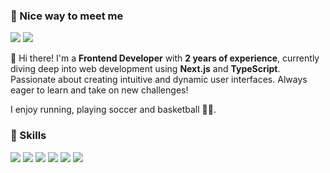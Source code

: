 ### 🤞 Nice way to meet me
<p>
  <a href="https://leedaeho1188.tistory.com/" target="_blank"><img src="https://img.shields.io/badge/Tech_Blog-FF5722?style=flat-square&logo=Blogger&logoColor=white"/></a>
  <a href="mailto:leedaeho1188@gmail.com" target="_blank"><img src="https://img.shields.io/badge/leedaeho1188@gmail.com-2D8C3C?style=flat-square&logo=Gmail&logoColor=white"/></a>
</p>

<p>
  👋 Hi there! I'm a <b>Frontend Developer</b> with <b>2 years of experience</b>, currently diving deep into web development using <b>Next.js</b> and <b>TypeScript</b>. Passionate about creating intuitive and dynamic user interfaces. Always eager to learn and take on new challenges!
</p>

<p>
  I enjoy running, playing soccer and basketball ⛹🏻.
</p>


### 💪 Skills
<p>
  <img src="https://img.shields.io/badge/Next.js-000000?style=flat-square&logo=nextdotjs&logoColor=white"/>
  <img src="https://img.shields.io/badge/React.js-61DAFB?style=flat-square&logo=React&logoColor=white"/>
  <img src="https://img.shields.io/badge/typescript-3178C6?style=flat-square&logo=typescript&logoColor=white"/>
  <img src="https://img.shields.io/badge/javascript-F7DF1E?style=flat-square&logo=javascript&logoColor=white"/>
  <img src="https://img.shields.io/badge/scss-CC6699?style=flat-square&logo=sass&logoColor=white"/>
  <img src="https://img.shields.io/badge/html-E34F26?style=flat-square&logo=html&logoColor=white"/>
</p>
